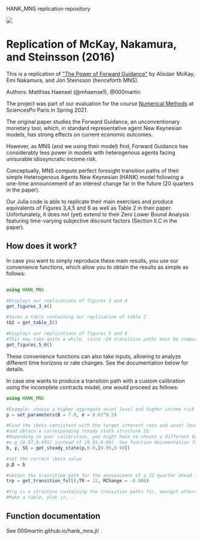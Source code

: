 HANK_MNS replication repository 

[![](https://img.shields.io/badge/docs-stable-blue.svg)](https://000martin.github.io/HANK_MNS.jl)


# Replication of McKay, Nakamura, and Steinsson (2016)

This is a replication of ["The Power of Forward Guidance"](https://www.aeaweb.org/articles?id=10.1257/aer.20150063) by Alisdair McKay, Emi Nakamura, and Jón Steinsson (henceforth MNS).

Authors:  Matthias Haensel (@mhaense1), @000martin

The project was part of our evaluation for the course [Numerical Methods](https://floswald.github.io/NumericalMethods/) at SciencesPo Paris in Spring 2021. 

The original paper studies the Forward Guidance, an unconventionary monetary tool, which, in standard 
representative agent New Keynesian models, has strong effects on current economic outcomes.

However, as MNS (and we using their model) find, Forward Guidance has considerably less power in models with
heterogenous agents facing unisurable idiosyncratic income risk. 

Conceptually, MNS compute perfect foresight transition paths of their simple Heterogenous Agents New Keynesian (HANK) model following a one-time announcement of an interest change far in the future (20 quarters in the paper).

Our Julia code is able to replicate their main exercises and produce equivalents of Figures 3,4,5 and 6 as well as Table 2 in their paper.
Unfortunalety, it does not (yet) extend to their Zero Lower Bound Analysis featuring time-varying subjective discount factors (Section II.C in the paper).

## How does it work? 

In case you want to simply reproduce these main results, you use our convenience functions, which allow you to obtain the results as simple as follows:

```julia

using HANK_MNS

#Displays our replications of figures 3 and 4
get_figures_3_4()

#Saves a table containing our replication of table 2 
tb2 = get_table_2()

#Displays our replications of figures 5 and 6
#This may take quite a while, since ~20 transition paths must be computed
get_figures_5_6()

```

These convenience functions can also take inputs, allowing to analyze different time horizons or rate changes. See the documentation below for details.

In case one wants to produce a transition path with a custom calibration using the incomplete contracts model, one would proceed as follows:

```julia
using HANK_MNS

#Example: choose a higher aggregate asset level and higher income risk
p = set_parameters(B = 7.8, σ = 0.03^0.5)

#Find the \beta consistent with the target interest rate and asset level in steady state
#and obtain a corresponding steady state structure SS.
#Depending on your calibration, you might have to choose a different betaRange,
#e.g [0.97,0.995] instead of [0.95,0.99]. See function documentation for details. 
b, y, SS = get_steady_state(p,0.9,[0.95,0.99])

#set the correct \beta value
p.β = b

#obtain the transition path for the announcemnt of a 22 quarter ahead interest rate reduction of 60 basis points.
trp = get_transition_full(;TR = 22, RChange = -0.006)

#trp is a structure containing the transition paths for, amongst others, aggregate output, inflation and the wage rate.
#Make a table, plot it,...
```

## Function documentation

See 000martin.github.io/hank_mns.jl/ .
